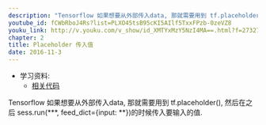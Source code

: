 ```yaml
---
description: "Tensorflow 如果想要从外部传入data, 那就需要用到 tf.placeholder(), 然后在之后 sess.run(***, feed_dict={input: **})的时候传入要输入的值."
youtube_id: fCWbRboJ4Rs?list=PLXO45tsB95cKI5AIlf5TxxFPzb-0zeVZ8
youku_link: http://v.youku.com/v_show/id_XMTYxMzY5NzI4MA==.html?f=27327189&o=1
chapter: 2
title: Placeholder 传入值
date: 2016-11-3
---
```

* 学习资料:
  * [相关代码](https://github.com/MorvanZhou/tutorials/blob/master/tensorflowTUT/tensorflow8_feeds.py)
  
Tensorflow 如果想要从外部传入data,
那就需要用到 tf.placeholder(),
然后在之后 sess.run(***, feed_dict={input: **})的时候传入要输入的值.

